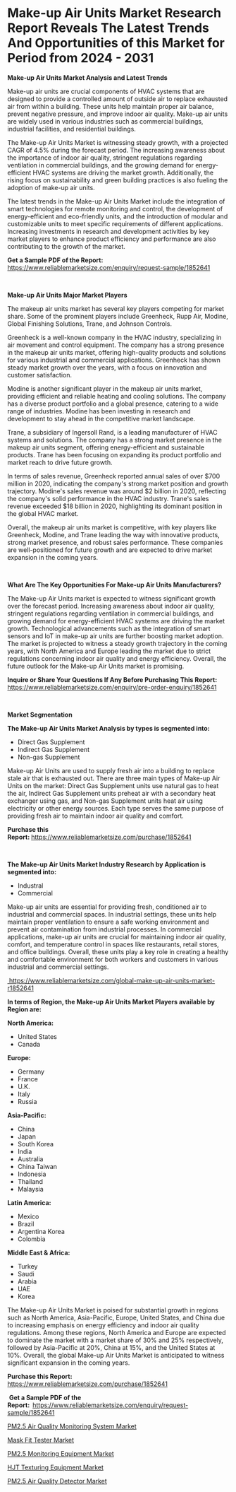 <p><h1>Make-up Air Units Market Research Report Reveals The Latest Trends And Opportunities of this Market for Period from 2024 - 2031</h1></p><p><strong>Make-up Air Units Market Analysis and Latest Trends</strong></p>
<p><p>Make-up air units are crucial components of HVAC systems that are designed to provide a controlled amount of outside air to replace exhausted air from within a building. These units help maintain proper air balance, prevent negative pressure, and improve indoor air quality. Make-up air units are widely used in various industries such as commercial buildings, industrial facilities, and residential buildings.</p><p>The Make-up Air Units Market is witnessing steady growth, with a projected CAGR of 4.5% during the forecast period. The increasing awareness about the importance of indoor air quality, stringent regulations regarding ventilation in commercial buildings, and the growing demand for energy-efficient HVAC systems are driving the market growth. Additionally, the rising focus on sustainability and green building practices is also fueling the adoption of make-up air units.</p><p>The latest trends in the Make-up Air Units Market include the integration of smart technologies for remote monitoring and control, the development of energy-efficient and eco-friendly units, and the introduction of modular and customizable units to meet specific requirements of different applications. Increasing investments in research and development activities by key market players to enhance product efficiency and performance are also contributing to the growth of the market.</p></p>
<p><strong>Get a Sample PDF of the Report:&nbsp;</strong> <a href="https://www.reliablemarketsize.com/enquiry/request-sample/1852641">https://www.reliablemarketsize.com/enquiry/request-sample/1852641</a></p>
<p>&nbsp;</p>
<p><strong>Make-up Air Units Major Market Players</strong></p>
<p><p>The makeup air units market has several key players competing for market share. Some of the prominent players include Greenheck, Rupp Air, Modine, Global Finishing Solutions, Trane, and Johnson Controls.</p><p>Greenheck is a well-known company in the HVAC industry, specializing in air movement and control equipment. The company has a strong presence in the makeup air units market, offering high-quality products and solutions for various industrial and commercial applications. Greenheck has shown steady market growth over the years, with a focus on innovation and customer satisfaction.</p><p>Modine is another significant player in the makeup air units market, providing efficient and reliable heating and cooling solutions. The company has a diverse product portfolio and a global presence, catering to a wide range of industries. Modine has been investing in research and development to stay ahead in the competitive market landscape.</p><p>Trane, a subsidiary of Ingersoll Rand, is a leading manufacturer of HVAC systems and solutions. The company has a strong market presence in the makeup air units segment, offering energy-efficient and sustainable products. Trane has been focusing on expanding its product portfolio and market reach to drive future growth.</p><p>In terms of sales revenue, Greenheck reported annual sales of over $700 million in 2020, indicating the company's strong market position and growth trajectory. Modine's sales revenue was around $2 billion in 2020, reflecting the company's solid performance in the HVAC industry. Trane's sales revenue exceeded $18 billion in 2020, highlighting its dominant position in the global HVAC market.</p><p>Overall, the makeup air units market is competitive, with key players like Greenheck, Modine, and Trane leading the way with innovative products, strong market presence, and robust sales performance. These companies are well-positioned for future growth and are expected to drive market expansion in the coming years.</p></p>
<p>&nbsp;</p>
<p><strong>What Are The Key Opportunities For Make-up Air Units Manufacturers?</strong></p>
<p><p>The Make-up Air Units market is expected to witness significant growth over the forecast period. Increasing awareness about indoor air quality, stringent regulations regarding ventilation in commercial buildings, and growing demand for energy-efficient HVAC systems are driving the market growth. Technological advancements such as the integration of smart sensors and IoT in make-up air units are further boosting market adoption. The market is projected to witness a steady growth trajectory in the coming years, with North America and Europe leading the market due to strict regulations concerning indoor air quality and energy efficiency. Overall, the future outlook for the Make-up Air Units market is promising.</p></p>
<p><strong>Inquire or Share Your Questions If Any Before Purchasing This Report:</strong> <a href="https://www.reliablemarketsize.com/enquiry/pre-order-enquiry/1852641">https://www.reliablemarketsize.com/enquiry/pre-order-enquiry/1852641</a></p>
<p>&nbsp;</p>
<p><strong>Market Segmentation</strong></p>
<p><strong>The Make-up Air Units Market Analysis by types is segmented into:</strong></p>
<p><ul><li>Direct Gas Supplement</li><li>Indirect Gas Supplement</li><li>Non-gas Supplement</li></ul></p>
<p><p>Make-up Air Units are used to supply fresh air into a building to replace stale air that is exhausted out. There are three main types of Make-up Air Units on the market: Direct Gas Supplement units use natural gas to heat the air, Indirect Gas Supplement units preheat air with a secondary heat exchanger using gas, and Non-gas Supplement units heat air using electricity or other energy sources. Each type serves the same purpose of providing fresh air to maintain indoor air quality and comfort.</p></p>
<p><strong>Purchase this Report:&nbsp;</strong><a href="https://www.reliablemarketsize.com/purchase/1852641">https://www.reliablemarketsize.com/purchase/1852641</a></p>
<p>&nbsp;</p>
<p><strong>The Make-up Air Units Market Industry Research by Application is segmented into:</strong></p>
<p><ul><li>Industral</li><li>Commercial</li></ul></p>
<p><p>Make-up air units are essential for providing fresh, conditioned air to industrial and commercial spaces. In industrial settings, these units help maintain proper ventilation to ensure a safe working environment and prevent air contamination from industrial processes. In commercial applications, make-up air units are crucial for maintaining indoor air quality, comfort, and temperature control in spaces like restaurants, retail stores, and office buildings. Overall, these units play a key role in creating a healthy and comfortable environment for both workers and customers in various industrial and commercial settings.</p></p>
<p><a href="https://www.reliablemarketsize.com/global-make-up-air-units-market-r1852641">&nbsp;https://www.reliablemarketsize.com/global-make-up-air-units-market-r1852641</a></p>
<p><strong>In terms of Region, the Make-up Air Units Market Players available by Region are:</strong></p>
<p>
    <p> <strong> North America: </strong>
        <ul>
            <li>United States</li>
            <li>Canada</li>
        </ul>
        </p> 
    <p> <strong> Europe: </strong>
        <ul>
            <li>Germany</li>
            <li>France</li>
            <li>U.K.</li>
            <li>Italy</li>
            <li>Russia</li>
        </ul>
        </p> 
    <p> <strong> Asia-Pacific: </strong>
        <ul>
            <li>China</li>
            <li>Japan</li>
            <li>South Korea</li>
            <li>India</li>
            <li>Australia</li>
            <li>China Taiwan</li>
            <li>Indonesia</li>
            <li>Thailand</li>
            <li>Malaysia</li>
        </ul>
        </p> 
    <p> <strong> Latin America: </strong>
        <ul>
            <li>Mexico</li>
            <li>Brazil</li>
            <li>Argentina Korea</li>
            <li>Colombia</li>
        </ul>
        </p> 
    <p> <strong> Middle East & Africa: </strong>
        <ul>
            <li>Turkey</li>
            <li>Saudi</li>
            <li>Arabia</li>
            <li>UAE</li>
            <li>Korea</li>
        </ul>
    </p>
    </p>
<p><p>The Make-up Air Units Market is poised for substantial growth in regions such as North America, Asia-Pacific, Europe, United States, and China due to increasing emphasis on energy efficiency and indoor air quality regulations. Among these regions, North America and Europe are expected to dominate the market with a market share of 30% and 25% respectively, followed by Asia-Pacific at 20%, China at 15%, and the United States at 10%. Overall, the global Make-up Air Units Market is anticipated to witness significant expansion in the coming years.</p></p>
<p><strong>Purchase this Report: </strong><a href="https://www.reliablemarketsize.com/purchase/1852641">https://www.reliablemarketsize.com/purchase/1852641</a></p>
<p>&nbsp;<strong>Get a Sample PDF of the Report:&nbsp;&nbsp;</strong><a href="https://www.reliablemarketsize.com/enquiry/request-sample/1852641">https://www.reliablemarketsize.com/enquiry/request-sample/1852641</a></p>
<p><strong></strong></p>
<p><p><a href="https://github.com/gamblestampleyjenny50m5sl6/Market-Research-Report-List-3/blob/main/pm25-air-quality-monitoring-system-market.md">PM2.5 Air Quality Monitoring System Market</a></p><p><a href="https://github.com/sofayahoo2023/Market-Research-Report-List-5/blob/main/mask-fit-tester-market.md">Mask Fit Tester Market</a></p><p><a href="https://github.com/wwwkeltoum/Market-Research-Report-List-4/blob/main/pm25-monitoring-equipment-market.md">PM2.5 Monitoring Equipment Market</a></p><p><a href="https://github.com/xphhkedv5/Market-Research-Report-List-1/blob/main/hjt-texturing-equipment-market.md">HJT Texturing Equipment Market</a></p><p><a href="https://github.com/joannesouthgate/Market-Research-Report-List-4/blob/main/pm25-air-quality-detector-market.md">PM2.5 Air Quality Detector Market</a></p></p>